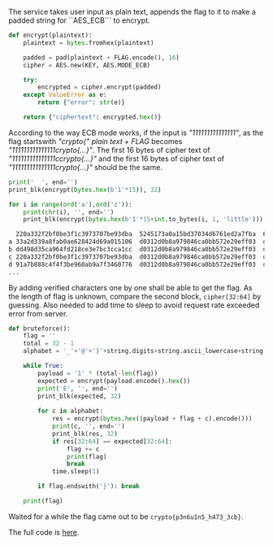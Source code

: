 
The service takes user input as plain text, appends the flag to it to make a padded string for ``AES_ECB``` to encrypt.

```python
def encrypt(plaintext):
    plaintext = bytes.fromhex(plaintext)

    padded = pad(plaintext + FLAG.encode(), 16)
    cipher = AES.new(KEY, AES.MODE_ECB)

    try:
        encrypted = cipher.encrypt(padded)
    except ValueError as e:
        return {"error": str(e)}

    return {"ciphertext": encrypted.hex()}
```

According to the way ECB mode works, if the input is *"111111111111111"*, as the flag startswith *"crypto{"* *plain text + FLAG* becomes *"111111111111111crypto{...}"*. The first 16 bytes of cipher text of *"111111111111111ccrypto{...}"* and the first 16 bytes of cipher text of *"111111111111111crypto{...}"* should be the same.

```python
print('  ', end='')
print_blk(encrypt(bytes.hex(b'1'*15)), 32)

for i in range(ord('a'),ord('z')):
    print(chr(i), '', end='')
    print_blk(encrypt(bytes.hex(b'1'*15+int.to_bytes(i, 1, 'little'))), 32)
```

```bash
  220a332f2bf0be3f1c3973707be93dba  5245173a0a15bd37034d6761ed2a7fba  6397a55a1e310cbc60120becb2d9453f  <= cipher text of "111111111111111crypto{...}"
a 33a2d339a8fab0ae628424d69a015106  d0312d0b8a979846ca0bb572e29eff03  dd362b0c5b430f4c2aaec01ee288ce24  
b dd498d35ca964fd218ce3e7bc3cca1cc  d0312d0b8a979846ca0bb572e29eff03  dd362b0c5b430f4c2aaec01ee288ce24  
c 220a332f2bf0be3f1c3973707be93dba  d0312d0b8a979846ca0bb572e29eff03  dd362b0c5b430f4c2aaec01ee288ce24  <= cipher text of "111111111111111ccrypto{...}"
d 91a7b888c4f4f3be960ab9a7f3460776  d0312d0b8a979846ca0bb572e29eff03  dd362b0c5b430f4c2aaec01ee288ce24
...
```

By adding verified characters one by one shall be able to get the flag. As the length of flag is unknown, compare the second block, ``cipher[32:64]`` by guessing. Also needed to add time to sleep to avoid request rate exceeded error from server.

```python
def bruteforce():
    flag = ''
    total = 32 - 1
    alphabet = '_'+'@'+'}'+string.digits+string.ascii_lowercase+string.ascii_uppercase

    while True:
        payload = '1' * (total-len(flag))
        expected = encrypt(payload.encode().hex())
        print('E', '', end='')
        print_blk(expected, 32)
        
        for c in alphabet: 
            res = encrypt(bytes.hex((payload + flag + c).encode()))
            print(c, '', end='')
            print_blk(res, 32)
            if res[32:64] == expected[32:64]:
                flag += c
                print(flag)
                break
            time.sleep(1)

        if flag.endswith('}'): break

    print(flag)
```

Waited for a while the flag came out to be ``crypto{p3n6u1n5_h473_3cb}``.

The full code is [here](https://github.com/onealmond/hacking-lab/blob/master/cryptohack/ecb-oracle/ecb-oracle.py).
